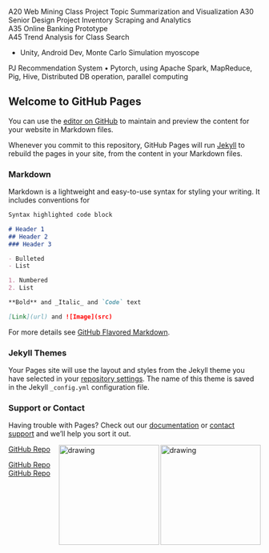 



A20 Web Mining Class Project Topic Summarization and  Visualization
A30 Senior Design Project Inventory Scraping and Analytics  
A35 Online Banking Prototype  
A45 Trend Analysis for Class Search  

- Unity, Android Dev, Monte Carlo Simulation
myoscope


PJ
Recommendation System
• Pytorch, using Apache Spark, MapReduce, Pig, Hive, Distributed DB operation, parallel computing



## Welcome to GitHub Pages

You can use the [editor on GitHub](https://github.com/echosys/echosys.github.io/edit/master/README.md) to maintain and preview the content for your website in Markdown files.

Whenever you commit to this repository, GitHub Pages will run [Jekyll](https://jekyllrb.com/) to rebuild the pages in your site, from the content in your Markdown files.

### Markdown

Markdown is a lightweight and easy-to-use syntax for styling your writing. It includes conventions for

```markdown
Syntax highlighted code block

# Header 1
## Header 2
### Header 3

- Bulleted
- List

1. Numbered
2. List

**Bold** and _Italic_ and `Code` text

[Link](url) and ![Image](src)
```

For more details see [GitHub Flavored Markdown](https://guides.github.com/features/mastering-markdown/).

### Jekyll Themes

Your Pages site will use the layout and styles from the Jekyll theme you have selected in your [repository settings](https://github.com/echosys/echosys.github.io/settings). The name of this theme is saved in the Jekyll `_config.yml` configuration file.

### Support or Contact

Having trouble with Pages? Check out our [documentation](https://help.github.com/categories/github-pages-basics/) or [contact support](https://github.com/contact) and we’ll help you sort it out.



<img align="right" src="https://i.imgur.com/Z8BQBSx.png" alt="drawing" width="200" /> 

<img style="float: right;" src="https://i.imgur.com/Z8BQBSx.png" alt="drawing" width="200" /> 


[GitHub Repo]()

[GitHub Repo]()
[GitHub Repo]()
